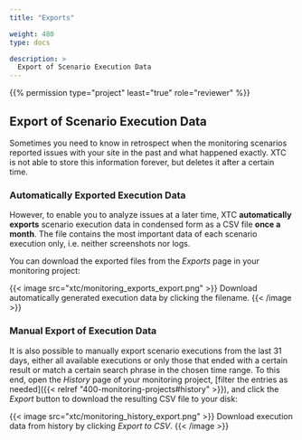 ```yaml
---
title: "Exports"

weight: 480
type: docs

description: >
  Export of Scenario Execution Data
---
```


{{% permission type="project" least="true" role="reviewer" %}}

## Export of Scenario Execution Data

Sometimes you need to know in retrospect when the monitoring scenarios reported issues with your site in the past and what happened exactly. XTC is not able to store this information forever, but deletes it after a certain time. 

### Automatically Exported Execution Data

However, to enable you to analyze issues at a later time, XTC **automatically exports** scenario execution data in condensed form as a CSV file **once a month**. The file contains the most important data of each scenario execution only, i.e. neither screenshots nor logs. 

You can download the exported files from the _Exports_ page in your monitoring project:

{{< image src="xtc/monitoring_exports_export.png" >}}
Download automatically generated execution data by clicking the filename.
{{< /image >}}  

### Manual Export of Execution Data

It is also possible to manually export scenario executions from the last 31 days, either all available executions or only those that ended with a certain result or match a certain search phrase in the chosen time range. To this end, open the _History_ page of your monitoring project, [filter the entries as needed]({{< relref "400-monitoring-projects#history" >}}), and click the _Export_ button to download the resulting CSV file to your disk:

{{< image src="xtc/monitoring_history_export.png" >}}
Download execution data from history by clicking _Export to CSV_.
{{< /image >}}  

